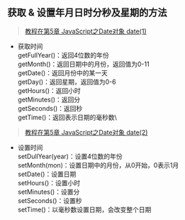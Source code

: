 ## 获取 & 设置年月日时分秒及星期的方法
> [教程在第5章 JavaScript之Date对象 date(1)](https://class.imooc.com/course/771)
+ 获取时间\
  getFullYear()：返回4位数的年份\
  getMonth()：返回日期中的月份，返回值为0-11\
  getDate()：返回月份中的某一天\
  getDay()：返回星期，返回值为0-6\
  getHours()：返回小时\
  getMinutes()：返回分\
  getSeconds()：返回秒\
  getTime()：返回表示日期的毫秒数\

> [教程在第5章 JavaScript之Date对象 date(2)](https://class.imooc.com/course/771)
+ 设置时间\
  setDullYear(year)：设置4位数的年份\
  setMonth(mon)：设置日期中的月份，从0开始，0表示1月\
  setDate()：设置日期\
  setHours()：设置小时\
  setMinutes()：设置分\
  setSeconds()：设置秒\
  setTime()：以毫秒数设置日期，会改变整个日期